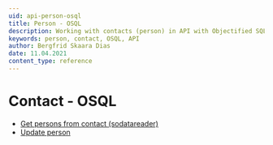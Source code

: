 ```yaml
---
uid: api-person-osql
title: Person - OSQL
description: Working with contacts (person) in API with Objectified SQL.
keywords: person, contact, OSQL, API
author: Bergfrid Skaara Dias
date: 11.04.2021
content_type: reference
---
```


# Contact - OSQL

* [Get persons from contact (sodatareader)][1]
* [Update person][2]

<!-- Referenced links -->
[1]: get-persons-from-contact-sodatareader.md
[2]: update-person-osql.md
